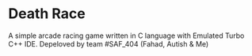 # Death Race

A simple arcade racing game written in C language with Emulated Turbo C++ IDE.
Depeloved by team #SAF_404 (Fahad, Autish & Me)
